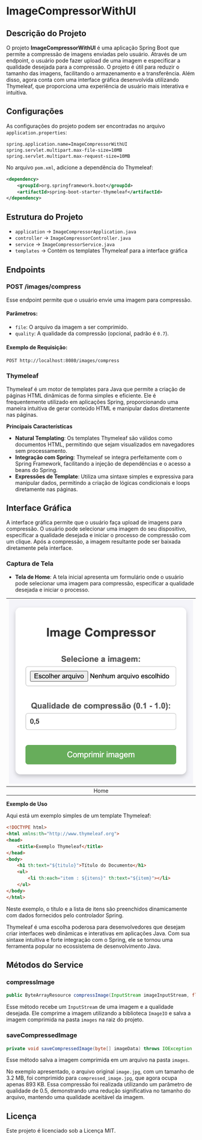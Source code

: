 # ImageCompressorWithUI

## Descrição do Projeto
O projeto **ImageCompressorWithUI** é uma aplicação Spring Boot que permite a compressão de imagens enviadas pelo usuário. Através de um endpoint, o usuário pode fazer upload de uma imagem e especificar a qualidade desejada para a compressão. O projeto é útil para reduzir o tamanho das imagens, facilitando o armazenamento e a transferência. Além disso, agora conta com uma interface gráfica desenvolvida utilizando Thymeleaf, que proporciona uma experiência de usuário mais interativa e intuitiva.

## Configurações
As configurações do projeto podem ser encontradas no arquivo `application.properties`:

```properties
spring.application.name=ImageCompressorWithUI
spring.servlet.multipart.max-file-size=10MB
spring.servlet.multipart.max-request-size=10MB
```

No arquivo `pom.xml`, adicione a dependência do Thymeleaf:

```xml
<dependency>
    <groupId>org.springframework.boot</groupId>
    <artifactId>spring-boot-starter-thymeleaf</artifactId>
</dependency>
```

## Estrutura do Projeto
- `application` -> `ImageCompressorApplication.java`
- `controller` -> `ImageCompressorController.java`
- `service` -> `ImageCompressorService.java`
- `templates` -> Contém os templates Thymeleaf para a interface gráfica

## Endpoints
### POST /images/compress
Esse endpoint permite que o usuário envie uma imagem para compressão.

#### Parâmetros:
- `file`: O arquivo da imagem a ser comprimido.
- `quality`: A qualidade da compressão (opcional, padrão é `0.7`).

#### Exemplo de Requisição:
```http
POST http://localhost:8080/images/compress
```

### Thymeleaf

Thymeleaf é um motor de templates para Java que permite a criação de páginas HTML dinâmicas de forma simples e eficiente. Ele é frequentemente utilizado em aplicações Spring, proporcionando uma maneira intuitiva de gerar conteúdo HTML e manipular dados diretamente nas páginas.

**Principais Características**

- **Natural Templating**: Os templates Thymeleaf são válidos como documentos HTML, permitindo que sejam visualizados em navegadores sem processamento.
- **Integração com Spring**: Thymeleaf se integra perfeitamente com o Spring Framework, facilitando a injeção de dependências e o acesso a beans do Spring.
- **Expressões de Template**: Utiliza uma sintaxe simples e expressiva para manipular dados, permitindo a criação de lógicas condicionais e loops diretamente nas páginas.

## Interface Gráfica

A interface gráfica permite que o usuário faça upload de imagens para compressão. O usuário pode selecionar uma imagem do seu dispositivo, especificar a qualidade desejada e iniciar o processo de compressão com um clique. Após a compressão, a imagem resultante pode ser baixada diretamente pela interface.

### Captura de Tela

- **Tela de Home**: A tela inicial apresenta um formulário onde o usuário pode selecionar uma imagem para compressão, especificar a qualidade desejada e iniciar o processo.

| <img src="images/home.png" alt="Home" width="600"/> |
|:--------------------:|
|         Home         |

**Exemplo de Uso**

Aqui está um exemplo simples de um template Thymeleaf:

```html
<!DOCTYPE html>
<html xmlns:th="http://www.thymeleaf.org">
<head>
    <title>Exemplo Thymeleaf</title>
</head>
<body>
    <h1 th:text="${titulo}">Título do Documento</h1>
    <ul>
        <li th:each="item : ${itens}" th:text="${item}"></li>
    </ul>
</body>
</html>
```

Neste exemplo, o título e a lista de itens são preenchidos dinamicamente com dados fornecidos pelo controlador Spring.

Thymeleaf é uma escolha poderosa para desenvolvedores que desejam criar interfaces web dinâmicas e interativas em aplicações Java. Com sua sintaxe intuitiva e forte integração com o Spring, ele se tornou uma ferramenta popular no ecossistema de desenvolvimento Java.

## Métodos do Service
### compressImage
```java
public ByteArrayResource compressImage(InputStream imageInputStream, float quality) throws IOException
```
Esse método recebe um `InputStream` de uma imagem e a qualidade desejada. Ele comprime a imagem utilizando a biblioteca `ImageIO` e salva a imagem comprimida na pasta `images` na raiz do projeto.

### saveCompressedImage
```java
private void saveCompressedImage(byte[] imageData) throws IOException
```
Esse método salva a imagem comprimida em um arquivo na pasta `images`.

No exemplo apresentado, o arquivo original `image.jpg`, com um tamanho de 3.2 MB, foi comprimido para `compressed_image.jpg`, que agora ocupa apenas 893 KB. Essa compressão foi realizada utilizando um parâmetro de qualidade de 0.5, demonstrando uma redução significativa no tamanho do arquivo, mantendo uma qualidade aceitável da imagem.

## Licença
Este projeto é licenciado sob a Licença MIT.
